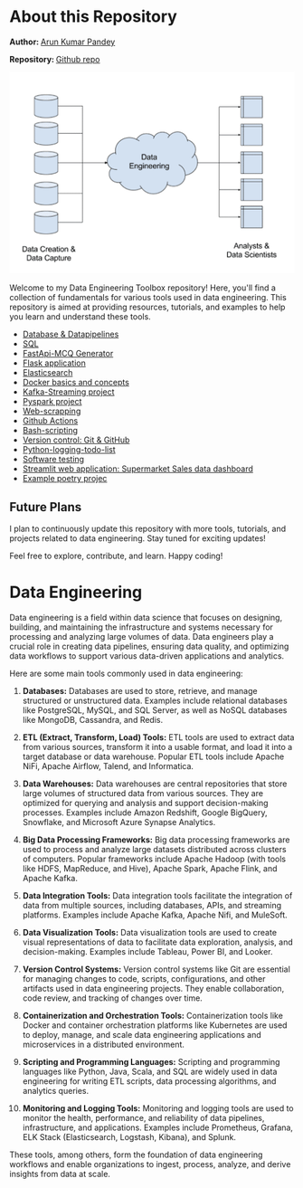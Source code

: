 # About this Repository

<p><strong>Author: </strong><a href="https://arunp77.github.io/" target="_black">Arun Kumar Pandey</a></p>
<p><strong>Repository: </strong> <a href="https://github.com/arunp77/Data-engineering-tools/" target="_blanck">Github repo</a></p> 

![Data-engineering](data-engineering.png)

Welcome to my Data Engineering Toolbox repository! Here, you'll find a collection of fundamentals for various tools used in data engineering. This repository is aimed at providing resources, tutorials, and examples to help you learn and understand these tools.

- [Database & Datapipelines](https://github.com/arunp77/Database-datapipeline-ETL)
- [SQL](https://github.com/arunp77/SQL)
- [FastApi-MCQ Generator](https://github.com/arunp77/Data-engineering-tools/tree/main/Fastapi)
- [Flask application](https://github.com/arunp77/Data-engineering-tools/tree/main/FLask)
- [Elasticsearch](https://github.com/arunp77/Data-engineering-tools/tree/main/elasticsearch)
- [Docker basics and concepts](https://github.com/arunp77/Data-engineering-tools/tree/main/Docker)
- [Kafka-Streaming project](https://github.com/arunp77/Data-engineering-tools/tree/main/Kafka-streaming)
- [Pyspark project](https://github.com/arunp77/Data-engineering-tools/tree/main/pyspark)
- [Web-scrapping](https://github.com/arunp77/web-scrapping)
- [Github Actions](https://github.com/arunp77/github_actions)
- [Bash-scripting](https://github.com/arunp77/bash-scripting)
- [Version control: Git & GitHub](https://github.com/arunp77/Learning-git)
- [Python-logging-todo-list](https://github.com/arunp77/Data-engineering-tools/tree/main/Python-logging-todo-list)
- [Software testing](https://github.com/arunp77/Data-engineering-tools/tree/main/Unit-test)
- [Streamlit web application: Supermarket Sales data dashboard](https://github.com/arunp77/Data-engineering-tools/tree/main/Streamlit-web-application)
- [Example poetry projec](https://github.com/arunp77/Data-engineering-tools/tree/main/example-poetry-project)

## Future Plans

I plan to continuously update this repository with more tools, tutorials, and projects related to data engineering. Stay tuned for exciting updates!

Feel free to explore, contribute, and learn. Happy coding!


# Data Engineering

Data engineering is a field within data science that focuses on designing, building, and maintaining the infrastructure and systems necessary for processing and analyzing large volumes of data. Data engineers play a crucial role in creating data pipelines, ensuring data quality, and optimizing data workflows to support various data-driven applications and analytics.

Here are some main tools commonly used in data engineering:

1. **Databases:** Databases are used to store, retrieve, and manage structured or unstructured data. Examples include relational databases like PostgreSQL, MySQL, and SQL Server, as well as NoSQL databases like MongoDB, Cassandra, and Redis.

2. **ETL (Extract, Transform, Load) Tools:** ETL tools are used to extract data from various sources, transform it into a usable format, and load it into a target database or data warehouse. Popular ETL tools include Apache NiFi, Apache Airflow, Talend, and Informatica.

3. **Data Warehouses:** Data warehouses are central repositories that store large volumes of structured data from various sources. They are optimized for querying and analysis and support decision-making processes. Examples include Amazon Redshift, Google BigQuery, Snowflake, and Microsoft Azure Synapse Analytics.

4. **Big Data Processing Frameworks:** Big data processing frameworks are used to process and analyze large datasets distributed across clusters of computers. Popular frameworks include Apache Hadoop (with tools like HDFS, MapReduce, and Hive), Apache Spark, Apache Flink, and Apache Kafka.

5. **Data Integration Tools:** Data integration tools facilitate the integration of data from multiple sources, including databases, APIs, and streaming platforms. Examples include Apache Kafka, Apache Nifi, and MuleSoft.

6. **Data Visualization Tools:** Data visualization tools are used to create visual representations of data to facilitate data exploration, analysis, and decision-making. Examples include Tableau, Power BI, and Looker.

7. **Version Control Systems:** Version control systems like Git are essential for managing changes to code, scripts, configurations, and other artifacts used in data engineering projects. They enable collaboration, code review, and tracking of changes over time.

8. **Containerization and Orchestration Tools:** Containerization tools like Docker and container orchestration platforms like Kubernetes are used to deploy, manage, and scale data engineering applications and microservices in a distributed environment.

9. **Scripting and Programming Languages:** Scripting and programming languages like Python, Java, Scala, and SQL are widely used in data engineering for writing ETL scripts, data processing algorithms, and analytics queries.

10. **Monitoring and Logging Tools:** Monitoring and logging tools are used to monitor the health, performance, and reliability of data pipelines, infrastructure, and applications. Examples include Prometheus, Grafana, ELK Stack (Elasticsearch, Logstash, Kibana), and Splunk.

These tools, among others, form the foundation of data engineering workflows and enable organizations to ingest, process, analyze, and derive insights from data at scale.


